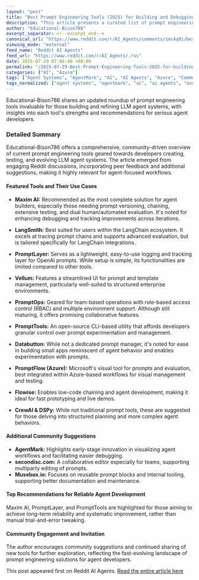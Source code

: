 ```yaml
---
layout: "post"
title: "Best Prompt Engineering Tools (2025) for Building and Debugging LLM Agents"
description: "This article presents a curated list of prompt engineering tools tailored for building and debugging LLM agent systems. It reviews offerings such as Maxim AI, LangSmith, PromptLayer, Azure PromptFlow, and more, with practical recommendations for improving reliability and workflow in agent-based AI development."
author: "Educational-Bison786"
excerpt_separator: <!--excerpt_end-->
canonical_url: "https://www.reddit.com/r/AI_Agents/comments/1mc4q9i/best_prompt_engineering_tools_2025_for_building/"
viewing_mode: "external"
feed_name: "Reddit AI Agents"
feed_url: "https://www.reddit.com/r/AI_Agents/.rss"
date: 2025-07-29 07:06:40 +00:00
permalink: "/2025-07-29-Best-Prompt-Engineering-Tools-2025-for-building-and-debugging-LLM-agents.html"
categories: ["AI", "Azure"]
tags: ["Agent Systems", "AgentMark", "AI", "AI Agents", "Azure", "Community", "CrewAI", "Databutton", "Debugging", "DSPy", "Flowise", "LangSmith", "LLM Agents", "Maxim AI", "Musebox.io", "Prompt Engineering", "PromptFlow", "PromptLayer", "PromptOps", "PromptTools", "Secondisc.com", "Vellum"]
tags_normalized: ["agent systems", "agentmark", "ai", "ai agents", "azure", "community", "crewai", "databutton", "debugging", "dspy", "flowise", "langsmith", "llm agents", "maxim ai", "musebox dot io", "prompt engineering", "promptflow", "promptlayer", "promptops", "prompttools", "secondisc dot com", "vellum"]
---
```


Educational-Bison786 shares an updated roundup of prompt engineering tools invaluable for those building and refining LLM agent systems, with insights into each tool's strengths and recommendations for serious agent developers.<!--excerpt_end-->

### Detailed Summary

Educational-Bison786 offers a comprehensive, community-driven overview of current prompt engineering tools geared towards developers creating, testing, and evolving LLM agent systems. The article emerged from engaging Reddit discussions, incorporating peer feedback and additional suggestions, making it highly relevant for agent-focused workflows.

#### Featured Tools and Their Use Cases

- **Maxim AI:** Recommended as the most complete solution for agent builders, especially those needing prompt versioning, chaining, extensive testing, and dual human/automated evaluation. It's noted for enhancing debugging and tracking improvements across iterations.

- **LangSmith:** Best suited for users within the LangChain ecosystem. It excels at tracing prompt chains and supports advanced evaluation, but is tailored specifically for LangChain integrations.

- **PromptLayer:** Serves as a lightweight, easy-to-use logging and tracking layer for OpenAI prompts. While setup is simple, its functionalities are limited compared to other tools.

- **Vellum:** Features a streamlined UI for prompt and template management, particularly well-suited to structured enterprise environments.

- **PromptOps:** Geared for team-based operations with role-based access control (RBAC) and multiple environment support. Although still maturing, it offers promising collaborative features.

- **PromptTools:** An open-source CLI-based utility that affords developers granular control over prompt experimentation and management.

- **Databutton:** While not a dedicated prompt manager, it's noted for ease in building small apps reminiscent of agent behavior and enables experimentation with prompts.

- **PromptFlow (Azure):** Microsoft's visual tool for prompts and evaluation, best integrated within Azure-based workflows for visual management and testing.

- **Flowise:** Enables low-code chaining and agent development, making it ideal for fast prototyping and live demos.

- **CrewAI & DSPy:** While not traditional prompt tools, these are suggested for those delving into structured planning and more complex agent behaviors.

#### Additional Community Suggestions

- **AgentMark:** Highlights early-stage innovation in visualizing agent workflows and facilitating easier debugging.
- **secondisc.com:** A collaborative editor especially for teams, supporting multiparty editing of prompts.
- **Musebox.io:** Focuses on reusable prompt blocks and internal tooling, supporting better documentation and maintenance.

#### Top Recommendations for Reliable Agent Development

Maxim AI, PromptLayer, and PromptTools are highlighted for those aiming to achieve long-term reliability and systematic improvement, rather than manual trial-and-error tweaking.

#### Community Engagement and Invitation

The author encourages community suggestions and continued sharing of new tools for further exploration, reflecting the fast-evolving landscape of prompt engineering solutions for agent developers.

This post appeared first on Reddit AI Agents. [Read the entire article here](https://www.reddit.com/r/AI_Agents/comments/1mc4q9i/best_prompt_engineering_tools_2025_for_building/)
